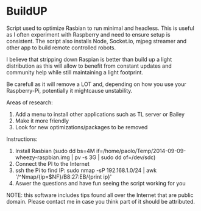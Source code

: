 BuildUP
=======

Script used to optimize Rasbian to run minimal and headless. This is useful as I often experiment with Raspberry and need to ensure setup is consistent. The script also installs Node, Socket.io, mjpeg streamer and other app to build remote controlled robots.

I believe that stripping down Raspian is better than build up a light distribution as this will allow to benefit from constant updates and community help while still maintaining a light footprint.

Be carefull as it will remove a LOT and, depending on how you use your Raspberry-Pi, potentially it mightcause unstability.

Areas of research:
1. Add a menu to install other applications such as TL server or Bailey 
2. Make it more friendly
3. Look for new optimizations/packages to be removed

Instructions:
1. Install Rasbian (sudo dd bs=4M if=/home/paolo/Temp/2014-09-09-wheezy-raspbian.img  | pv -s 3G | sudo dd of=/dev/sdc)
2. Connect the PI to the Internet
2. ssh the Pi to find IP: sudo nmap -sP 192.168.1.0/24 | awk '/^Nmap/{ip=$NF}/B8:27:EB/{print ip}'
3. Aswer the questions and have fun seeing the script working for you

NOTE: this software includes tips found all over the Internet that are public domain. Please contact me in case you think part of it should be attributed.  
